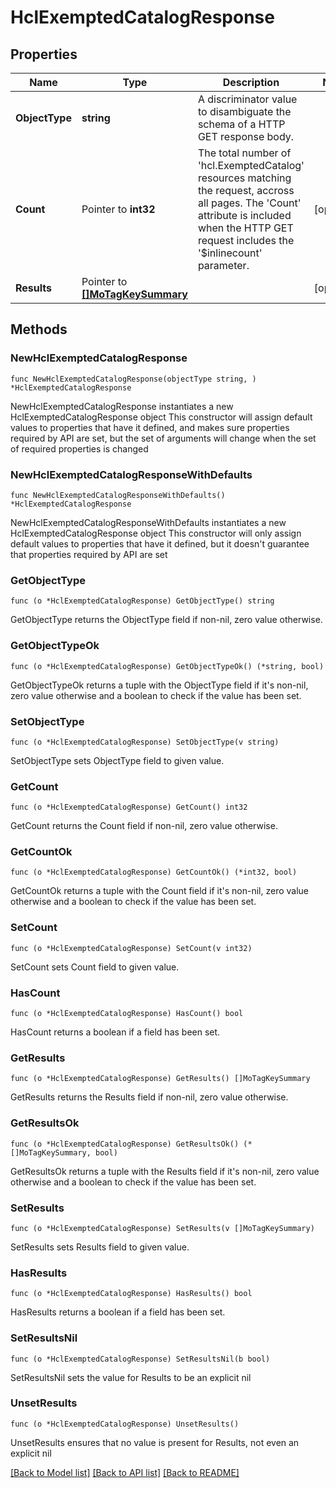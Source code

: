 # HclExemptedCatalogResponse

## Properties

Name | Type | Description | Notes
------------ | ------------- | ------------- | -------------
**ObjectType** | **string** | A discriminator value to disambiguate the schema of a HTTP GET response body. | 
**Count** | Pointer to **int32** | The total number of &#39;hcl.ExemptedCatalog&#39; resources matching the request, accross all pages. The &#39;Count&#39; attribute is included when the HTTP GET request includes the &#39;$inlinecount&#39; parameter. | [optional] 
**Results** | Pointer to [**[]MoTagKeySummary**](MoTagKeySummary.md) |  | [optional] 

## Methods

### NewHclExemptedCatalogResponse

`func NewHclExemptedCatalogResponse(objectType string, ) *HclExemptedCatalogResponse`

NewHclExemptedCatalogResponse instantiates a new HclExemptedCatalogResponse object
This constructor will assign default values to properties that have it defined,
and makes sure properties required by API are set, but the set of arguments
will change when the set of required properties is changed

### NewHclExemptedCatalogResponseWithDefaults

`func NewHclExemptedCatalogResponseWithDefaults() *HclExemptedCatalogResponse`

NewHclExemptedCatalogResponseWithDefaults instantiates a new HclExemptedCatalogResponse object
This constructor will only assign default values to properties that have it defined,
but it doesn't guarantee that properties required by API are set

### GetObjectType

`func (o *HclExemptedCatalogResponse) GetObjectType() string`

GetObjectType returns the ObjectType field if non-nil, zero value otherwise.

### GetObjectTypeOk

`func (o *HclExemptedCatalogResponse) GetObjectTypeOk() (*string, bool)`

GetObjectTypeOk returns a tuple with the ObjectType field if it's non-nil, zero value otherwise
and a boolean to check if the value has been set.

### SetObjectType

`func (o *HclExemptedCatalogResponse) SetObjectType(v string)`

SetObjectType sets ObjectType field to given value.


### GetCount

`func (o *HclExemptedCatalogResponse) GetCount() int32`

GetCount returns the Count field if non-nil, zero value otherwise.

### GetCountOk

`func (o *HclExemptedCatalogResponse) GetCountOk() (*int32, bool)`

GetCountOk returns a tuple with the Count field if it's non-nil, zero value otherwise
and a boolean to check if the value has been set.

### SetCount

`func (o *HclExemptedCatalogResponse) SetCount(v int32)`

SetCount sets Count field to given value.

### HasCount

`func (o *HclExemptedCatalogResponse) HasCount() bool`

HasCount returns a boolean if a field has been set.

### GetResults

`func (o *HclExemptedCatalogResponse) GetResults() []MoTagKeySummary`

GetResults returns the Results field if non-nil, zero value otherwise.

### GetResultsOk

`func (o *HclExemptedCatalogResponse) GetResultsOk() (*[]MoTagKeySummary, bool)`

GetResultsOk returns a tuple with the Results field if it's non-nil, zero value otherwise
and a boolean to check if the value has been set.

### SetResults

`func (o *HclExemptedCatalogResponse) SetResults(v []MoTagKeySummary)`

SetResults sets Results field to given value.

### HasResults

`func (o *HclExemptedCatalogResponse) HasResults() bool`

HasResults returns a boolean if a field has been set.

### SetResultsNil

`func (o *HclExemptedCatalogResponse) SetResultsNil(b bool)`

 SetResultsNil sets the value for Results to be an explicit nil

### UnsetResults
`func (o *HclExemptedCatalogResponse) UnsetResults()`

UnsetResults ensures that no value is present for Results, not even an explicit nil

[[Back to Model list]](../README.md#documentation-for-models) [[Back to API list]](../README.md#documentation-for-api-endpoints) [[Back to README]](../README.md)


